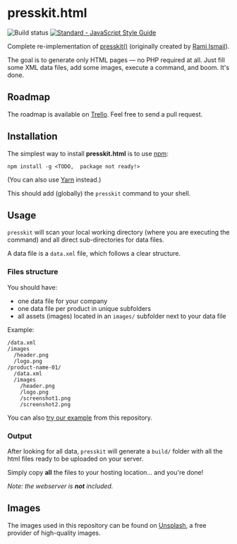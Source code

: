 # presskit.html

![Build status](https://travis-ci.org/pixelnest/presskit.html.svg?branch=master)
[![Standard - JavaScript Style Guide](https://img.shields.io/badge/code%20style-standard-brightgreen.svg)](http://standardjs.com/)

Complete re-implementation of [presskit()](http://dopresskit.com) (originally created by [Rami Ismail](https://twitter.com/tha_rami)).

The goal is to generate only HTML pages — no PHP required at all. Just fill some XML data files, add some images, execute a command, and boom. It's done.

## Roadmap

The roadmap is available on [Trello](https://trello.com/b/5T6BIyi3/open-source-presskit-html). Feel free to send a pull request.

## Installation

The simplest way to install **presskit.html** is to use [npm](http://npmjs.org/):

```
npm install -g <TODO,  package not ready!>
```

(You can also use [Yarn](https://yarnpkg.com/en/) instead.)

This should add (globally) the `presskit` command to your shell.

## Usage

`presskit` will scan your local working directory (where you are executing the command) and all direct sub-directories for data files.

A data file is a `data.xml` file, which follows a clear structure.

### Files structure

You should have:

- one data file for your company
- one data file per product in unique subfolders
- all assets (images) located in an `images/` subfolder next to your data file

Example:

```
/data.xml
/images
  /header.png
  /logo.png
/product-name-01/
  /data.xml
  /images  
    /header.png
    /logo.png
    /screenshot1.png
    /screenshot2.png
```

You can also [try our example](https://github.com/pixelnest/presskit.html/tree/master/data) from this repository.

### Output

After looking for all data, `presskit` will generate a `build/` folder with all the html files ready to be uploaded on your server.

Simply copy **all** the files to your hosting location... and you're done!

*Note: the webserver is __not__ included.*

<!-- TODO -->
<!-- Contributing -->
<!-- Live examples -->

## Images

The images used in this repository can be found on [Unsplash](https://unsplash.com/), a free provider of high-quality images.
